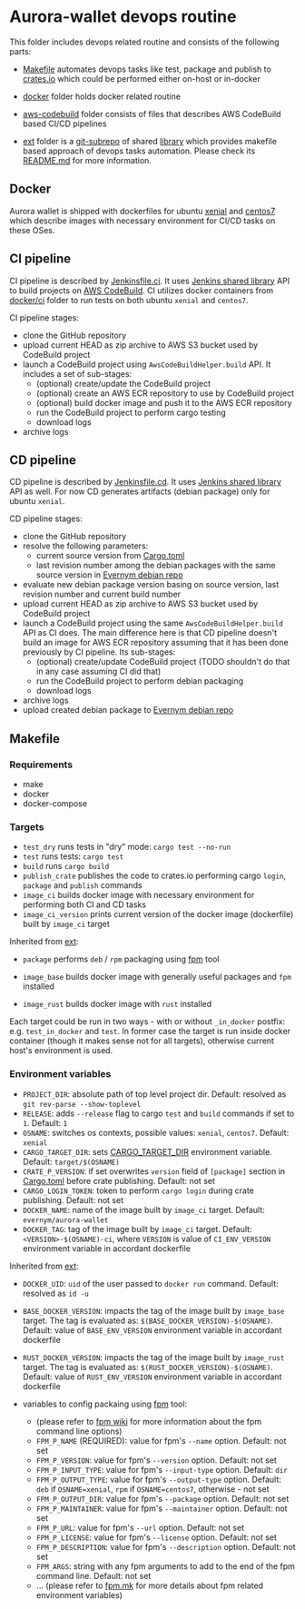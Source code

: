 # Aurora-wallet devops routine

This folder includes devops related routine and consists of the following parts:
- [Makefile](Makefile) automates devops tasks like test, package and publish to [crates.io](https://crates.io/) which could be performed either on-host or in-docker
- [docker](docker) folder holds docker related routine
- [aws-codebuild](aws-codebuild) folder consists of files that describes AWS CodeBuild based CI/CD pipelines
- [ext](ext) folder is a [git-subrepo][d003158e] of shared [library](https://github.com/andkononykhin/aurora-wallet/tree/subrepo/devops/ext) which provides makefile based approach of devops tasks automation. Please check its [README.md](ext/README.md) for more information.

  [d003158e]: https://github.com/ingydotnet/git-subrepo "git-subrepo"

## Docker

Aurora wallet is shipped with dockerfiles for ubuntu [xenial](docker/ci/xenial/Dockerfile) and [centos7](docker/ci/xenial/Dockerfile) which describe images with necessary environment for CI/CD tasks on these OSes.

## CI pipeline

CI pipeline is described by [Jenkinsfile.ci](aws-codebuild/Jenkinsfile.ci). It uses [Jenkins shared library](https://github.com/evernym/jenkins-shared/tree/aws-codebuild) API to build projects on [AWS CodeBuild](https://aws.amazon.com/codebuild/). CI utilizes docker containers from [docker/ci](docker/ci) folder to run tests on both ubuntu `xenial` and `centos7`.

CI pipeline stages:
- clone the GitHub repository
- upload current HEAD as zip archive to AWS S3 bucket used by CodeBuild project
- launch a CodeBuild project using `AwsCodeBuildHelper.build` API. It includes a set of sub-stages:
  - (optional) create/update the CodeBuild project
  - (optional) create an AWS ECR repository to use by CodeBuild project
  - (optional) build docker image and push it to the AWS ECR repository
  - run the CodeBuild project to perform cargo testing
  - download logs
- archive logs

## CD pipeline

CD pipeline is described by [Jenkinsfile.cd](aws-codebuild/Jenkinsfile.cd). It uses [Jenkins shared library](https://github.com/evernym/jenkins-shared/tree/aws-codebuild) API as well. For now CD generates artifacts (debian package) only for ubuntu `xenial`.

CD pipeline stages:
- clone the GitHub repository
- resolve the following parameters:
  - current source version from [Cargo.toml](../libaurorawallet/Cargo.toml)
  - last revision number among the debian packages with the same source version in [Evernym debian repo](https://repo.corp.evernym.com/deb/dists/evernym-agency-dev-ubuntu/)
- evaluate new debian package version basing on source version, last revision number and current build number
- upload current HEAD as zip archive to AWS S3 bucket used by CodeBuild project
- launch a CodeBuild project using the same `AwsCodeBuildHelper.build` API as CI does. The main difference here is that CD pipeline doesn't build an image for AWS ECR repository assuming that it has been done previously by CI pipeline. Its sub-stages:
  - (optional) create/update CodeBuild project (TODO shouldn't do that in any case assuming CI did that)
  - run the CodeBuild project to perform debian packaging
  - download logs
- archive logs
- upload created debian package to [Evernym debian repo](https://repo.corp.evernym.com/deb/dists/evernym-agency-dev-ubuntu/)

## Makefile

### Requirements

- make
- docker
- docker-compose

### Targets
- `test_dry` runs tests in "dry" mode: `cargo test --no-run`
- `test` runs tests: `cargo test`
- `build` runs `cargo build`
- `publish_crate` publishes the code to crates.io performing cargo `login`, `package` and `publish` commands
- `image_ci` builds docker image with necessary environment for performing both CI and CD tasks
- `image_ci_version` prints current version of the docker image (dockerfile) built by `image_ci` target

Inherited from [ext](ext/Makefile):
- `package` performs `deb` / `rpm` packaging using [fpm][349f7485] tool
- `image_base` builds docker image with generally useful packages and `fpm` installed
- `image_rust` builds docker image with `rust` installed

  [349f7485]: https://github.com/jordansissel/fpm "fpm"

Each target could be run in two ways - with or without `_in_docker` postfix: e.g. `test_in_docker` and `test`. In former case the target is run inside docker container (though it makes sense not for all targets), otherwise current host's environment is used.

### Environment variables

- `PROJECT_DIR`: absolute path of top level project dir. Default: resolved as `git rev-parse --show-toplevel`
- `RELEASE`: adds `--release` flag to cargo `test` and `build` commands if set to `1`. Default: `1`
- `OSNAME`: switches os contexts, possible values: `xenial`, `centos7`. Default: `xenial`
- `CARGO_TARGET_DIR`: sets [CARGO_TARGET_DIR](https://doc.rust-lang.org/cargo/reference/environment-variables.html) environment variable. Default: `target/$(OSNAME)`
- `CRATE_P_VERSION`: if set overwrites `version` field of `[package]` section in [Cargo.toml](../libaurorawallet/Cargo.toml) before crate publishing. Default: not set
- `CARGO_LOGIN_TOKEN`: token to perform `cargo login` during crate publishing. Default: not set
- `DOCKER_NAME`: name of the image built by `image_ci` target. Default: `evernym/aurora-wallet`
- `DOCKER_TAG`: tag of the image built by `image_ci` target. Default: `<VERSION>-$(OSNAME)-ci`, where `VERSION` is value of `CI_ENV_VERSION` environment variable in accordant dockerfile

Inherited from [ext](ext/Makefile):
- `DOCKER_UID`: `uid` of the user passed to `docker run` command. Default: resolved as `id -u`
- `BASE_DOCKER_VERSION`: impacts the tag of the image built by `image_base` target. The tag is evaluated as: `$(BASE_DOCKER_VERSION)-$(OSNAME)`. Default: value of `BASE_ENV_VERSION` environment variable in accordant dockerfile
- `RUST_DOCKER_VERSION`: impacts the tag of the image built by `image_rust` target. The tag is evaluated as: `$(RUST_DOCKER_VERSION)-$(OSNAME)`. Default: value of `RUST_ENV_VERSION` environment variable in accordant dockerfile
- variables to config packaing using [fpm][349f7485] tool:
  - (please refer to [fpm wiki][3c28cd3e] for more information about the fpm command line options)
  - `FPM_P_NAME` (REQUIRED): value for fpm's `--name` option. Default: not set
  - `FPM_P_VERSION`: value for fpm's `--version` option. Default: not set
  - `FPM_P_INPUT_TYPE`: value for fpm's `--input-type` option. Default: `dir`
  - `FPM_P_OUTPUT_TYPE`: value for fpm's `--output-type` option. Default: `deb` if `OSNAME=xenial`, `rpm` if `OSNAME=centos7`, otherwise - not set
  - `FPM_P_OUTPUT_DIR`: value for fpm's `--package` option. Default: not set
  - `FPM_P_MAINTAINER`: value for fpm's `--maintainer` option. Default: not set
  - `FPM_P_URL`: value for fpm's `--url` option. Default: not set
  - `FPM_P_LICENSE`: value for fpm's `--license` option. Default: not set
  - `FPM_P_DESCRIPTION`: value for fpm's `--description` option. Default: not set
  - `FPM_ARGS`: string with any fpm arguments to add to the end of the fpm command line. Default: not set
  - ... (please refer to [fpm.mk](ext/fpm.mk) for more details about fpm related environment variables)

  [3c28cd3e]: https://github.com/jordansissel/fpm/wiki "fpm wiki"
